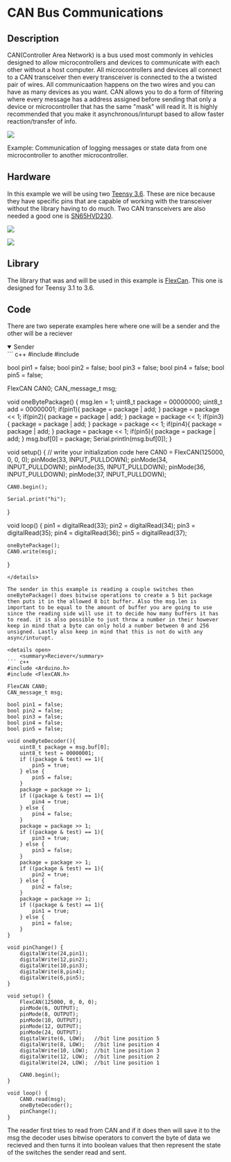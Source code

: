 # CAN Bus Communications

## Description

CAN(Controller Area Network) is a bus used most commonly in vehicles designed to allow microcontrollers and devices to communicate with each other without a host computer. All microcontrollers and devices all connect to a CAN transceiver then every transceiver is connected to the a twisted pair of wires. All communicaation happens on the two wires and you can have as many devices as you want. CAN allows you to do a form of filtering where every message has a address assigned before sending that only a device or microcontroller that has the same "mask" will read it. It is highly recommended that you make it asynchronous/inturupt based to allow faster reaction/transfer of info.

![](/assets/concepts/can_bus_frame.svg)

Example: Communication of logging messages or state data from one microcontroller to another microcontroller.

## Hardware

In this example we will be using two [Teensy 3.6](https://www.pjrc.com/store/teensy36.html). These are nice because they have specific pins that are capable of working with the transceiver without the library having to do much. Two CAN transceivers are also needed a good one is [SN65HVD230](https://www.waveshare.com/sn65hvd230-can-board.htm). 

![](/assets/concepts/teensy36.jpg)

![](/assets/concepts/waveform.jpg)

## Library

The library that was and will be used in this example is [FlexCan](https://github.com/pawelsky/FlexCAN_Library). This one is designed for Teensy 3.1 to 3.6.

## Code

There are two seperate examples here where one will be a sender and the other will be a reciever

<details open>
	<summary>Sender</summary>
``` c++
#include <Arduino.h>
#include <FlexCAN.h>

bool pin1 = false;
bool pin2 = false;
bool pin3 = false;
bool pin4 = false;
bool pin5 = false;

FlexCAN CAN0;
CAN_message_t msg;

void oneBytePackage() {
    msg.len = 1;
    uint8_t package = 00000000;
    uint8_t add = 00000001;
    if(pin1){
        package = package | add;
    }
    package = package << 1;
    if(pin2){
        package = package | add;
    }
    package = package << 1;
    if(pin3){
        package = package | add;
    }
    package = package << 1;
    if(pin4){
        package = package | add;
    }
    package = package << 1;
    if(pin5){
        package = package | add;
    }
    msg.buf[0] = package;
    Serial.println(msg.buf[0]);
}

void setup() {
// write your initialization code here
    CAN0 = FlexCAN(125000, 0, 0, 0);
    pinMode(33, INPUT_PULLDOWN);
    pinMode(34, INPUT_PULLDOWN);
    pinMode(35, INPUT_PULLDOWN);
    pinMode(36, INPUT_PULLDOWN);
    pinMode(37, INPUT_PULLDOWN);

    CAN0.begin();

    Serial.print("hi");
}

void loop() {
    pin1 = digitalRead(33);
    pin2 = digitalRead(34);
    pin3 = digitalRead(35);
    pin4 = digitalRead(36);
    pin5 = digitalRead(37);

    oneBytePackage();
    CAN0.write(msg);
}
```
</details>

The sender in this example is reading a couple switches then oneBytePackage() does bitwise operations to create a 5 bit package then puts it in the allowed 8 bit buffer. Also the msg.len is important to be equal to the amount of buffer you are going to use since the reading side will use it to decide how many buffers it has to read. it is also possible to just throw a number in their however keep in mind that a byte can only hold a number between 0 and 256 unsigned. Lastly also keep in mind that this is not do with any async/inturupt.

<details open>
	<summary>Reciever</summary>
``` c++
#include <Arduino.h>
#include <FlexCAN.h>

FlexCAN CAN0;
CAN_message_t msg;

bool pin1 = false;
bool pin2 = false;
bool pin3 = false;
bool pin4 = false;
bool pin5 = false;

void oneByteDecoder(){
    uint8_t package = msg.buf[0];
    uint8_t test = 00000001;
    if ((package & test) == 1){
        pin5 = true;
    } else {
        pin5 = false;
    }
    package = package >> 1;
    if ((package & test) == 1){
        pin4 = true;
    } else {
        pin4 = false;
    }
    package = package >> 1;
    if ((package & test) == 1){
        pin3 = true;
    } else {
        pin3 = false;
    }
    package = package >> 1;
    if ((package & test) == 1){
        pin2 = true;
    } else {
        pin2 = false;
    }
    package = package >> 1;
    if ((package & test) == 1){
        pin1 = true;
    } else {
        pin1 = false;
    }
}

void pinChange() {
    digitalWrite(24,pin1);
    digitalWrite(12,pin2);
    digitalWrite(10,pin3);
    digitalWrite(8,pin4);
    digitalWrite(6,pin5);
}

void setup() {
    FlexCAN(125000, 0, 0, 0);
    pinMode(6, OUTPUT);
    pinMode(8, OUTPUT);
    pinMode(10, OUTPUT);
    pinMode(12, OUTPUT);
    pinMode(24, OUTPUT);
    digitalWrite(6, LOW);   //bit line position 5
    digitalWrite(8, LOW);   //bit line position 4
    digitalWrite(10, LOW);  //bit line position 3
    digitalWrite(12, LOW);  //bit line position 2
    digitalWrite(24, LOW);  //bit line position 1

    CAN0.begin();
}

void loop() {
    CAN0.read(msg);
    oneByteDecoder();
    pinChange();
}
```
</details>

The reader first tries to read from CAN and if it does then will save it to the msg the decoder uses bitwise operators to convert the byte of data we recieved and then turns it into boolean values that then represent the state of the switches the sender read and sent.